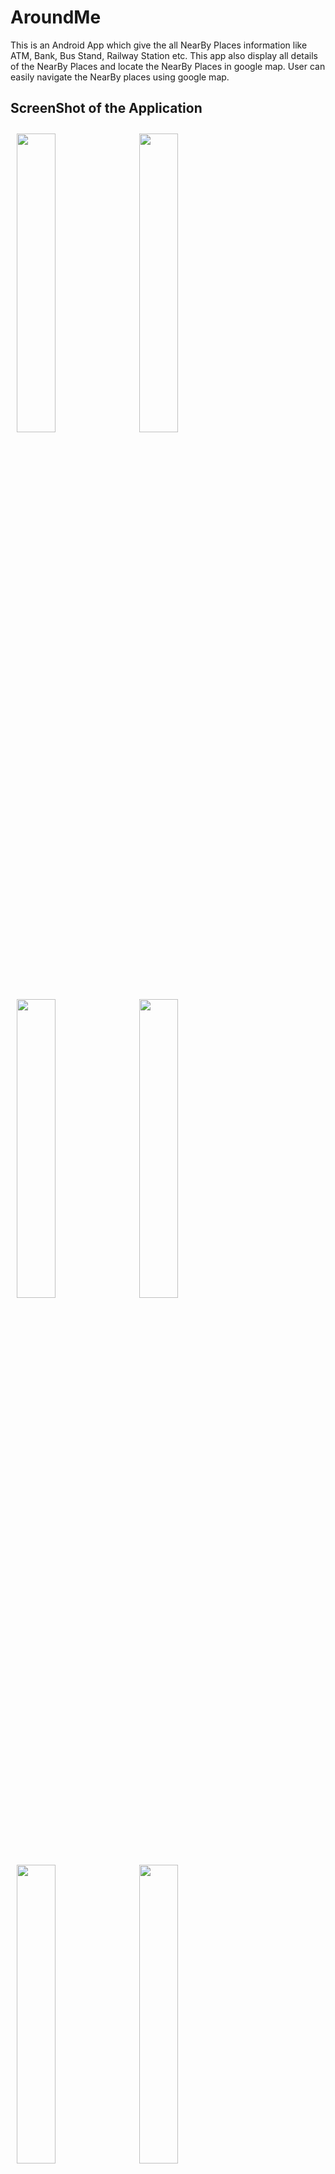 # AroundMe

This is an Android App which give the all NearBy Places information like ATM, Bank, Bus Stand, Railway Station etc. This app also 
display all details of the NearBy Places and locate the NearBy Places in google map. User can easily navigate the NearBy places using 
google map.

## ScreenShot of the Application
<img src="https://github.com/CSS08/AroundMe/blob/master/App%20Arts/screenshot_1.png" width="35%" vspace="10" hspace="10"><img src="https://github.com/CSS08/AroundMe/blob/master/App%20Arts/screenshot_2.png" width="35%" vspace="10" hspace="10">
<img src="https://github.com/CSS08/AroundMe/blob/master/App%20Arts/screenshot_3.png" width="35%" vspace="10" hspace="10"><img src="https://github.com/CSS08/AroundMe/blob/master/App%20Arts/screenshot_4.png" width="35%" vspace="10" hspace="10">
<img src="https://github.com/CSS08/AroundMe/blob/master/App%20Arts/screenshot_5.png" width="35%" vspace="10" hspace="10"><img src="https://github.com/CSS08/AroundMe/blob/master/App%20Arts/screenshot_6.png" width="35%" vspace="10" hspace="10">
<img src="https://github.com/CSS08/AroundMe/blob/master/App%20Arts/screenshot_7.png" width="35%" vspace="10" hspace="10">

## Pre-requisites
 * Android SDK v25
 * Android Build Tools v25.0.2
 * Android Support Repository v25.2.0
 * minimum SdkVersion v16
 
## Libraries Used
 * Volley: https://github.com/google/volley
 * Glide : https://github.com/bumptech/glide

## Getting Started
This sample uses the Gradle build system. To build this project, use the "gradlew build" command or use "Import Project" in Android Studio.

## Support
 * Stack Overflow: http://stackoverflow.com/questions/tagged/android
 * Google developer: https://developer.android.com/index.html
